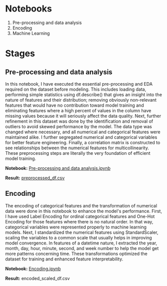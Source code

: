 # Notebooks
1. Pre-processing and data analysis
2. Encoding
3. Machine Learning

# Stages
## Pre-processing and data analysis
In this notebook, I have executed the essential pre-processing and EDA required on the dataset before modeling. This includes loading data, performing simple statistics using df.describe() that gives an insight into the nature of features and their distribution; removing obviously non-relevant features that would have no contribution toward model training and eliminating features where a high percent of values in the column have missing values because it will seriously affect the data quality. Next, further refinement in this dataset was done by the identification and removal of outliers to avoid skewed performance by the model. The data type was changed where necessary, and all numerical and categorical features were maintained alike. I further segregated numerical and categorical variables for better feature engineering. Finally, a correlation matrix is constructed to see relationships between the numerical features for multicollinearity. These preprocessing steps are literally the very foundation of efficient model training.

**Notebook:** [Pre-processing and data analysis.ipynb](https://github.com/GeniousIlyaBar/Application-of-machine-learning-algorithms-to-optimize-pricing-and-marketing-strategies/blob/main/Pre-processing%20and%20data%20analysis.ipynb)

**Result:** [preprocessed_df.csv](https://github.com/GeniousIlyaBar/Application-of-machine-learning-algorithms-to-optimize-pricing-and-marketing-strategies/blob/main/preprocessed_df.csv)

## Encoding
The encoding of categorical features and the transformation of numerical data were done in this notebook to enhance the model's performance. First, I have used Label Encoding for ordinal categorical features and One-Hot Encoding for those features where there is no natural order. In that way, categorical variables were represented properly to machine learning models. Next, I standardized the numerical features using StandardScaler, scaling the variables to a common scale that usually helps in improving model convergence. In features of a datetime nature, I extracted the year, month, day, hour, minute, second, and week number to help the model get more patterns concerning time. These transformations optimized the dataset for training and enhanced feature interpretability.

**Notebook:** [Encoding.ipynb](https://github.com/GeniousIlyaBar/Application-of-machine-learning-algorithms-to-optimize-pricing-and-marketing-strategies/blob/main/Encoding.ipynb)

**Result:** encoded_scaled_df.csv
